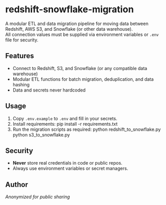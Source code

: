 # redshift-snowflake-migration

A modular ETL and data migration pipeline for moving data between Redshift, AWS S3, and Snowflake (or other data warehouse).  
All connection values must be supplied via environment variables or `.env` file for security.

## Features
- Connect to Redshift, S3, and Snowflake (or any compatible data warehouse)
- Modular ETL functions for batch migration, deduplication, and data hashing
- Data and secrets never hardcoded

## Usage

1. Copy `.env.example` to `.env` and fill in your secrets.
2. Install requirements:
pip install -r requirements.txt
3. Run the migration scripts as required:
python redshift_to_snowflake.py
python s3_to_snowflake.py
## Security
- **Never** store real credentials in code or public repos.
- Always use environment variables or secret managers.

## Author
*Anonymized for public sharing*